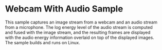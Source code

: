 # Webcam With Audio Sample

This sample captures an image stream from a webcam and an audio stream from a microphone. The log energy level of the audio stream is computed and fused with the image stream, and the resulting frames are displayed with the audio energy information overlaid on top of the displayed images. The sample builds and runs on Linux.